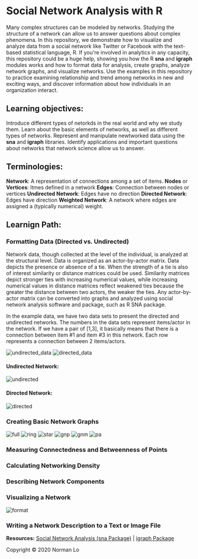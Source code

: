 # Social Network Analysis with R
Many complex structures can be modeled by networks. Studying the structure of a network can allow us to answer questions about complex phenomena. In this repository, we demonstrate how to visualize and analyze data from a social network like Twitter or Facebook with the text-based statistical language, R. If you're involved in analytics in any capacity, this repository could be a huge help, showing you how the R **sna** and **igraph** modules works and how to format data for analysis, create graphs, analyze network graphs, and visualize networks. Use the examples in this repository to practice examining relationship and trend among networks in new and exciting ways, and discover information about how individuals in an organization interact.

## Learning objectives:
Introduce different types of netorkds in the real world and why we study them. Learn about the basic elements of networks, as well as different types of networks. Represent and manipulate newtworked data using the **sna** and **igraph** libraries. Identify applications and important questions about networks that network science allow us to answer.

## Terminologies:
**Network**: A representation of connections among a set of items.
**Nodes** or **Vertices**: Itmes defined in a network
**Edges**: Connection between nodes or vertices
**Undirected Network**: Edges have no direction
**Directed Network**: Edges have direction
**Weighted Network**: A network where edges are assigned a (typically numerical) weight.

## Learnign Path:

### Formatting Data (Directed vs. Undirected)

Network data, though collected at the level of the individual, is analyzed at the structural level.  Data is organized as an actor-by-actor matrix.  Data depicts the presence or absence of a tie.  When the strength of a tie is also of interest similarity or distance matrices could be used.  Similarity matrices depict stronger ties with increasing numerical values, while increasing numerical values in distance matrices reflect weakened ties because the greater the distance between two actors, the weaker the ties. Any actor-by-actor matrix can be converted into graphs and analyzed using social network analysis software and package, such as R SNA package. 

In the example data, we have two data sets to present the directed and undirected networks. The numbers in the data sets represent items/actor in the network. If we have a pair of [1,3], it basically means that there is a connection between item #1 and item #3 in this network. Each row represents a connection between 2 items/actors. 

![undirected_data](/images/undirected_data.png)
![directed_data](/images/directed_data.png)

#### Undirected Network:
![undirected](/images/undirected.png)
#### Directed Network:
![directed](/images/directed.png)


### Creating Basic Network Graphs

![full](/images/full.png)
![ring](/images/ring.png)
![star](/images/star.png)
![gnp](/images/gnp.png)
![gnm](/images/gnm.png)
![pa](/images/pa.png)

### Measuring Connectedness and Betweenness of Points

### Calculating Networking Density

### Describing Network Components

### Visualizing a Network

![format](/images/gnp_format.png)

### Writing a Network Description to a Text or Image File


**Resources:**  [Social Network Analysis (sna Package)](https://www.rdocumentation.org/packages/sna/versions/2.5)  |  [igraph Package](https://igraph.org/r/)

Copyright © 2020 Norman Lo
